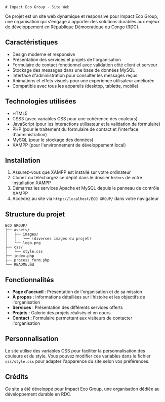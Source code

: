    # Impact Eco Group - Site Web

Ce projet est un site web dynamique et responsive pour Impact Eco Group, une organisation qui s'engage à apporter des solutions durables aux enjeux de développement en République Démocratique du Congo (RDC).

## Caractéristiques

- Design moderne et responsive
- Présentation des services et projets de l'organisation
- Formulaire de contact fonctionnel avec validation côté client et serveur
- Stockage des messages dans une base de données MySQL
- Interface d'administration pour consulter les messages reçus
- Animations et effets visuels pour une expérience utilisateur améliorée
- Compatible avec tous les appareils (desktop, tablette, mobile)

## Technologies utilisées

- HTML5
- CSS3 (avec variables CSS pour une cohérence des couleurs)
- JavaScript (pour les interactions utilisateur et la validation de formulaire)
- PHP (pour le traitement du formulaire de contact et l'interface d'administration)
- MySQL (pour le stockage des données)
- XAMPP (pour l'environnement de développement local)

## Installation

1. Assurez-vous que XAMPP est installé sur votre ordinateur
2. Clonez ou téléchargez ce dépôt dans le dossier `htdocs` de votre installation XAMPP
3. Démarrez les services Apache et MySQL depuis le panneau de contrôle XAMPP
4. Accédez au site via `http://localhost/ECO GROUP/` dans votre navigateur

## Structure du projet

```
ECO GROUP/
├── assets/
│   ├── images/
│   │   └── (diverses images du projet)
│   └── logo.png
├── css/
│   └── style.css
├── index.php
├── process_form.php
└── README.md
```

## Fonctionnalités

- **Page d'accueil** : Présentation de l'organisation et de sa mission
- **À propos** : Informations détaillées sur l'histoire et les objectifs de l'organisation
- **Services** : Présentation des différents services offerts
- **Projets** : Galerie des projets réalisés et en cours
- **Contact** : Formulaire permettant aux visiteurs de contacter l'organisation

## Personnalisation

Le site utilise des variables CSS pour faciliter la personnalisation des couleurs et du style. Vous pouvez modifier ces variables dans le fichier `css/style.css` pour adapter l'apparence du site selon vos préférences.

## Crédits

Ce site a été développé pour Impact Eco Group, une organisation dédiée au développement durable en RDC.